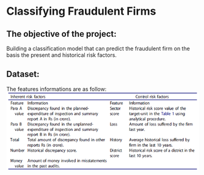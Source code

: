 # Classifying Fraudulent Firms

## The objective of the project: 
Building a classification model that can predict the fraudulent firm on the basis the present and historical risk factors. 

## Dataset:
The features informations are as follow:
![features](https://github.com/saeidesm/fraud_audit/blob/main/Table_1_Features.png)
